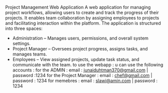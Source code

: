 Project Management Web Application
A web application for managing project workflows, allowing users to create and track the progress of their projects.
It enables team collaboration by assigning employees to projects and facilitating interaction within the platform. The application is structured into three spaces:
 * Administration – Manages users, permissions, and overall system settings.
 * Project Manager – Oversees project progress, assigns tasks, and manages teams.
 * Employees – View assigned projects, update task status, and communicate with the team.
to use the webapp : u can use the following accounts :
    for the ADMIN : email : junaiduhtman370@gmail.com | password :1234
    for the Project Manager : email : chef@gmail.com | password : 1234
    for memebres : email : slawi@amin.com | password : 1234

